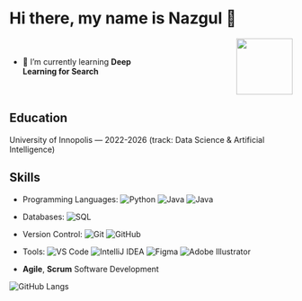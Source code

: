 # Hi there, my name is Nazgul 👋

<div style="display: flex; align-items: center;">
  <div style="flex: 1;">

  - 🌱 I’m currently learning **Deep Learning for Search**

  </div>
  <div style="flex: 1;">
    <img src="https://media.giphy.com/media/M9gbBd9nbDrOTu1Mqx/giphy.gif" width="100" align="right"/>
  </div>
</div>


## Education
University of Innopolis — 2022-2026 (track: Data Science & Artificial Intelligence)

## Skills
- Programming Languages: 
  ![Python](https://img.shields.io/badge/Python-black)
  ![Java](https://img.shields.io/badge/Java-blue)
  ![Java](https://img.shields.io/badge/C/C++-blue)

- Databases: 
  ![SQL](https://img.shields.io/badge/PostgreSQL-green)
- Version Control: 
  ![Git](https://img.shields.io/badge/Git-green)
  ![GitHub](https://img.shields.io/badge/GitHub-green)
- Tools: 
  ![VS Code](https://img.shields.io/badge/Numpy-green)
  ![IntelliJ IDEA](https://img.shields.io/badge/MatLab-green)
  ![Figma](https://img.shields.io/badge/Sklearn-green)
  ![Adobe Illustrator](https://img.shields.io/badge/PyTorch-green)
- **Agile**, **Scrum** Software Development

<!-- ![GitHub Stats](https://github-readme-stats.vercel.app/api?username=Nazgulitos&show_icons=true&theme=radical) -->
![GitHub Langs](https://github-readme-stats.vercel.app/api/top-langs/?username=Nazgulitos&layout=compact&theme=blue-white)

